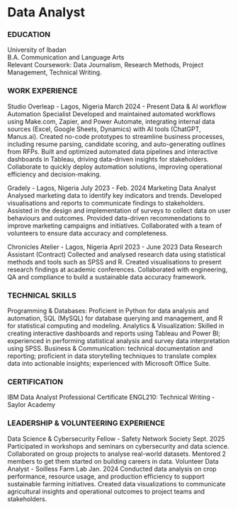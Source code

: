 # Data Analyst

### EDUCATION     
University of Ibadan                                                                                                                                                              
B.A. Communication and Language Arts                                                                                                                                             
Relevant  Coursework:  Data Journalism, Research Methods, Project Management, Technical Writing. 

### WORK EXPERIENCE
Studio Overleap - Lagos, Nigeria                                                                                                                    March 2024 - Present
Data & AI workflow Automation Specialist
Developed and maintained automated workflows using Make.com, Zapier, and Power Automate, integrating internal data sources (Excel, Google Sheets, Dynamics) with AI tools (ChatGPT, Manus.ai).
Created no-code prototypes to streamline business processes, including resume parsing, candidate scoring, and auto-generating outlines from RFPs.
Built and optimized automated data pipelines and interactive dashboards in Tableau, driving data-driven insights for stakeholders.
Collaborate to quickly deploy automation solutions, improving operational efficiency and decision-making.

Gradely  - Lagos, Nigeria                                                                                                                                      July 2023 - Feb. 2024
Marketing Data Analyst
Analysed marketing data to identify key indicators and trends.
Developed visualisations and reports to communicate findings to stakeholders.
Assisted in the design and implementation of surveys to collect data on user behaviours and outcomes.
Provided data-driven recommendations to improve marketing campaigns and initiatives.
Collaborated with a team of volunteers to ensure data accuracy and completeness.

Chronicles Atelier - Lagos, Nigeria                                                                                                                  April 2023 - June 2023
Data Research Assistant (Contract)
Collected and analysed research data using statistical methods and tools such as SPSS and R.
Created visualisations to present research findings at academic conferences.
Collaborated with engineering, QA and compliance to build a sustainable data accuracy framework.

### TECHNICAL SKILLS
Programming & Databases: Proficient in Python for data analysis and automation, SQL (MySQL) for database querying and management, and R for statistical computing and modeling.
Analytics & Visualization: Skilled in creating interactive dashboards and reports using Tableau and Power BI; experienced in performing statistical analysis and survey data interpretation using SPSS.
Business & Communication: technical documentation and reporting; proficient in data storytelling techniques to translate complex data into actionable insights; experienced with Microsoft Office Suite.

### CERTIFICATION
IBM Data Analyst Professional Certificate 
ENGL210: Technical Writing - Saylor Academy

### LEADERSHIP & VOLUNTEERING EXPERIENCE
Data Science & Cybersecurity Fellow - Safety Network Society	                                                                     Sept. 2025
Participated in workshops and seminars on cybersecurity and  data science.
Collaborated on group projects to analyse real-world datasets.
Mentored 2 members to get them started on building careers in data.
Volunteer Data Analyst - Soilless Farm Lab					                                                                               Jan. 2024
Conducted data analysis on crop performance, resource usage, and production efficiency to support sustainable farming initiatives.
Created data visualizations to communicate agricultural insights and operational outcomes to project teams and stakeholders.

